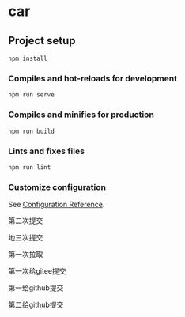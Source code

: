 # car

## Project setup
```
npm install
```

### Compiles and hot-reloads for development
```
npm run serve
```

### Compiles and minifies for production
```
npm run build
```

### Lints and fixes files
```
npm run lint
```

### Customize configuration
See [Configuration Reference](https://cli.vuejs.org/config/).

第二次提交

地三次提交

第一次拉取

第一次给gitee提交

第一给github提交

第二给github提交

